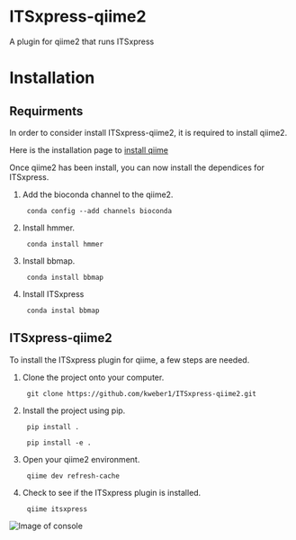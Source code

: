 # ITSxpress-qiime2
A plugin for qiime2 that runs ITSxpress




# Installation
## Requirments

In order to consider install ITSxpress-qiime2, it is required to install qiime2.

Here is the installation page to [install qiime](https://docs.qiime2.org/2018.6/install/)

Once qiime2 has been install, you can now install the dependices for ITSxpress.

1. Add the bioconda channel to the qiime2.
  
		conda config --add channels bioconda
			 
2. Install hmmer.
	
		conda install hmmer
		
3. Install bbmap.

		conda install bbmap
	
4. Install ITSxpress

		conda instal bbmap
## ITSxpress-qiime2

To install the ITSxpress plugin for qiime, a few steps are needed.

1. Clone the project onto your computer.

		git clone https://github.com/kweber1/ITSxpress-qiime2.git
		
2. Install the project using pip.

		pip install .

		pip install -e .
		
3. Open your qiime2 environment.
	
		qiime dev refresh-cache
		
4. Check to see if the ITSxpress plugin is installed.

		qiime itsxpress
![Image of console](https://i.gyazo.com/bc013672a324123209b284f889eaa277.png)






